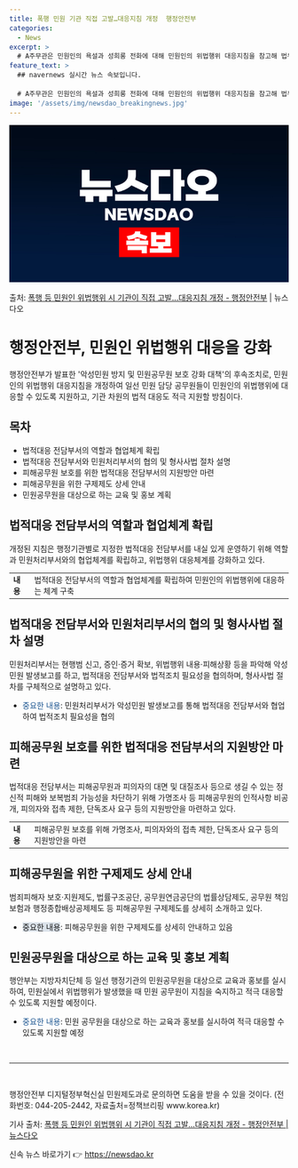 ```yaml
---
title: 폭행 민원 기관 직접 고발…대응지침 개정  행정안전부
categories:
  - News
excerpt: >
  # A주무관은 민원인의 욕설과 성희롱 전화에 대해 민원인의 위법행위 대응지침을 참고해 법무담당관실에 보고했다…
feature_text: >
  ## navernews 실시간 뉴스 속보입니다.

  # A주무관은 민원인의 욕설과 성희롱 전화에 대해 민원인의 위법행위 대응지침을 참고해 법무담당관실에 보고했다…
image: '/assets/img/newsdao_breakingnews.jpg'
---
```


![뉴스다오 속보](/assets/img/newsdao_breakingnews.jpg)

<p>출처: <a href="https://newsdao.kr/3743" rel="dofollow">폭행 등 민원인 위법행위 시 기관이 직접 고발…대응지침 개정  - 행정안전부</a> | 뉴스다오</p>

<h1>행정안전부, 민원인 위법행위 대응을 강화</h1>

<p data-ke-size="size16">행정안전부가 발표한 '악성민원 방지 및 민원공무원 보호 강화 대책'의 후속조치로, 민원인의 위법행위 대응지침을 개정하여 일선 민원 담당 공무원들이 민원인의 위법행위에 대응할 수 있도록 지원하고, 기관 차원의 법적 대응도 적극 지원할 방침이다.</p>

<h2 data-ke-size="size26">목차</h2>

<ul>
    <li>법적대응 전담부서의 역할과 협업체계 확립</li>
    <li>법적대응 전담부서와 민원처리부서의 협의 및 형사사법 절차 설명</li>
    <li>피해공무원 보호를 위한 법적대응 전담부서의 지원방안 마련</li>
    <li>피해공무원을 위한 구제제도 상세 안내</li>
    <li>민원공무원을 대상으로 하는 교육 및 홍보 계획</li>
</ul>

<h2 data-ke-size="size26">법적대응 전담부서의 역할과 협업체계 확립</h2>

<p data-ke-size="size16">개정된 지침은 행정기관별로 지정한 법적대응 전담부서를 내실 있게 운영하기 위해 역할과 민원처리부서와의 협업체계를 확립하고, 위법행위 대응체계를 강화하고 있다.</p>

<table>
    <tr>
        <td><b>내용</b></td>
        <td>법적대응 전담부서의 역할과 협업체계를 확립하여 민원인의 위법행위에 대응하는 체계 구축</td>
    </tr>
</table>

<h2 data-ke-size="size26">법적대응 전담부서와 민원처리부서의 협의 및 형사사법 절차 설명</h2>

<p data-ke-size="size16">민원처리부서는 현행범 신고, 증인·증거 확보, 위법행위 내용·피해상황 등을 파악해 악성민원 발생보고를 하고, 법적대응 전담부서와 법적조치 필요성을 협의하며, 형사사법 절차를 구체적으로 설명하고 있다.</p>

<ul>
    <li><span style="color: #1a5490;">중요한 내용</span>: 민원처리부서가 악성민원 발생보고를 통해 법적대응 전담부서와 협업하여 법적조치 필요성을 협의</li>
</ul>

<h2 data-ke-size="size26">피해공무원 보호를 위한 법적대응 전담부서의 지원방안 마련</h2>

<p data-ke-size="size16">법적대응 전담부서는 피해공무원과 피의자의 대면 및 대질조사 등으로 생길 수 있는 정신적 피해와 보복범죄 가능성을 차단하기 위해 가명조사 등 피해공무원의 인적사항 비공개, 피의자와 접촉 제한, 단독조사 요구 등의 지원방안을 마련하고 있다.</p>

<table>
    <tr>
        <td><b>내용</b></td>
        <td>피해공무원 보호를 위해 가명조사, 피의자와의 접촉 제한, 단독조사 요구 등의 지원방안을 마련</td>
    </tr>
</table>

<h2 data-ke-size="size26">피해공무원을 위한 구제제도 상세 안내</h2>

<p data-ke-size="size16">범죄피해자 보호·지원제도, 법률구조공단, 공무원연금공단의 법률상담제도, 공무원 책임보험과 행정종합배상공제제도 등 피해공무원 구제제도를 상세히 소개하고 있다.</p>

<ul>
    <li><span style="background-color: #21538527;">중요한 내용</span>: 피해공무원을 위한 구제제도를 상세히 안내하고 있음</li>
</ul>

<h2 data-ke-size="size26">민원공무원을 대상으로 하는 교육 및 홍보 계획</h2>

<p data-ke-size="size16">행안부는 지방자치단체 등 일선 행정기관의 민원공무원을 대상으로 교육과 홍보를 실시하여, 민원실에서 위법행위가 발생했을 때 민원 공무원이 지침을 숙지하고 적극 대응할 수 있도록 지원할 예정이다.</p>

<ul>
    <li><span style="color: #1a5490;">중요한 내용</span>: 민원 공무원을 대상으로 하는 교육과 홍보를 실시하여 적극 대응할 수 있도록 지원할 예정</li>
</ul>

<p data-ke-size="size16">&nbsp;</p>

<hr>

<p data-ke-size="size16">&nbsp;</p>

<p>행정안전부 디지털정부혁신실 민원제도과로 문의하면 도움을 받을 수 있을 것이다. (전화번호: 044-205-2442, 자료출처=정책브리핑 www.korea.kr)</p>

<p>기사 출처: <a href="https://newsdao.kr/3743">폭행 등 민원인 위법행위 시 기관이 직접 고발…대응지침 개정 - 행정안전부 | 뉴스다오</a></p> 

신속 뉴스 바로가기 👉 <a href="https://newsdao.kr" rel="dofollow">https://newsdao.kr</a>


